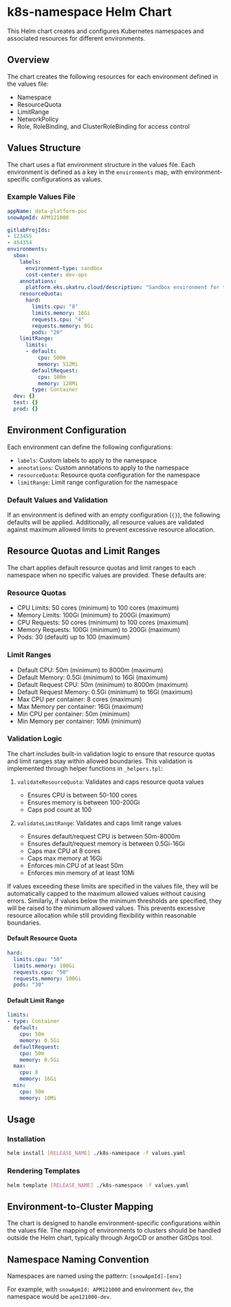 # k8s-namespace Helm Chart

This Helm chart creates and configures Kubernetes namespaces and associated resources for different environments.

## Overview

The chart creates the following resources for each environment defined in the values file:

- Namespace
- ResourceQuota
- LimitRange
- NetworkPolicy
- Role, RoleBinding, and ClusterRoleBinding for access control

## Values Structure

The chart uses a flat environment structure in the values file. Each environment is defined as a key in the `environments` map, with environment-specific configurations as values.

### Example Values File

```yaml
appName: data-platform-poc
snowApmId: APM121000

gitlabProjIds:
- 123455
- 454354
environments:
  sbox:
    labels:
      environment-type: sandbox
      cost-center: dev-ops
    annotations:
      platform.eks.ukatru.cloud/description: "Sandbox environment for testing"
    resourceQuota:
      hard:
        limits.cpu: "8"
        limits.memory: 16Gi
        requests.cpu: "4"
        requests.memory: 8Gi
        pods: "20"
    limitRange:
      limits:
      - default:
          cpu: 500m
          memory: 512Mi
        defaultRequest:
          cpu: 100m
          memory: 128Mi
        type: Container
  dev: {}
  test: {}
  prod: {}
```

## Environment Configuration

Each environment can define the following configurations:

- `labels`: Custom labels to apply to the namespace
- `annotations`: Custom annotations to apply to the namespace
- `resourceQuota`: Resource quota configuration for the namespace
- `limitRange`: Limit range configuration for the namespace

### Default Values and Validation

If an environment is defined with an empty configuration (`{}`), the following defaults will be applied. Additionally, all resource values are validated against maximum allowed limits to prevent excessive resource allocation.

## Resource Quotas and Limit Ranges

The chart applies default resource quotas and limit ranges to each namespace when no specific values are provided. These defaults are:

### Resource Quotas
- CPU Limits: 50 cores (minimum) to 100 cores (maximum)
- Memory Limits: 100Gi (minimum) to 200Gi (maximum)
- CPU Requests: 50 cores (minimum) to 100 cores (maximum)
- Memory Requests: 100Gi (minimum) to 200Gi (maximum)
- Pods: 30 (default) up to 100 (maximum)

### Limit Ranges
- Default CPU: 50m (minimum) to 8000m (maximum)
- Default Memory: 0.5Gi (minimum) to 16Gi (maximum)
- Default Request CPU: 50m (minimum) to 8000m (maximum)
- Default Request Memory: 0.5Gi (minimum) to 16Gi (maximum)
- Max CPU per container: 8 cores (maximum)
- Max Memory per container: 16Gi (maximum)
- Min CPU per container: 50m (minimum)
- Min Memory per container: 10Mi (minimum)

### Validation Logic

The chart includes built-in validation logic to ensure that resource quotas and limit ranges stay within allowed boundaries. This validation is implemented through helper functions in `_helpers.tpl`:

1. `validateResourceQuota`: Validates and caps resource quota values
   - Ensures CPU is between 50-100 cores
   - Ensures memory is between 100-200Gi
   - Caps pod count at 100

2. `validateLimitRange`: Validates and caps limit range values
   - Ensures default/request CPU is between 50m-8000m
   - Ensures default/request memory is between 0.5Gi-16Gi
   - Caps max CPU at 8 cores
   - Caps max memory at 16Gi
   - Enforces min CPU of at least 50m
   - Enforces min memory of at least 10Mi

If values exceeding these limits are specified in the values file, they will be automatically capped to the maximum allowed values without causing errors. Similarly, if values below the minimum thresholds are specified, they will be raised to the minimum allowed values. This prevents excessive resource allocation while still providing flexibility within reasonable boundaries.

#### Default Resource Quota
```yaml
hard:
  limits.cpu: "50"
  limits.memory: 100Gi
  requests.cpu: "50"
  requests.memory: 100Gi
  pods: "30"
```

#### Default Limit Range
```yaml
limits:
- type: Container
  default:
    cpu: 50m
    memory: 0.5Gi
  defaultRequest:
    cpu: 50m
    memory: 0.5Gi
  max:
    cpu: 8
    memory: 16Gi
  min:
    cpu: 50m
    memory: 10Mi
```

## Usage

### Installation

```bash
helm install [RELEASE_NAME] ./k8s-namespace -f values.yaml
```

### Rendering Templates

```bash
helm template [RELEASE_NAME] ./k8s-namespace -f values.yaml
```

## Environment-to-Cluster Mapping

The chart is designed to handle environment-specific configurations within the values file. The mapping of environments to clusters should be handled outside the Helm chart, typically through ArgoCD or another GitOps tool.

## Namespace Naming Convention

Namespaces are named using the pattern: `[snowApmId]-[env]`

For example, with `snowApmId: APM121000` and environment `dev`, the namespace would be `apm121000-dev`.
